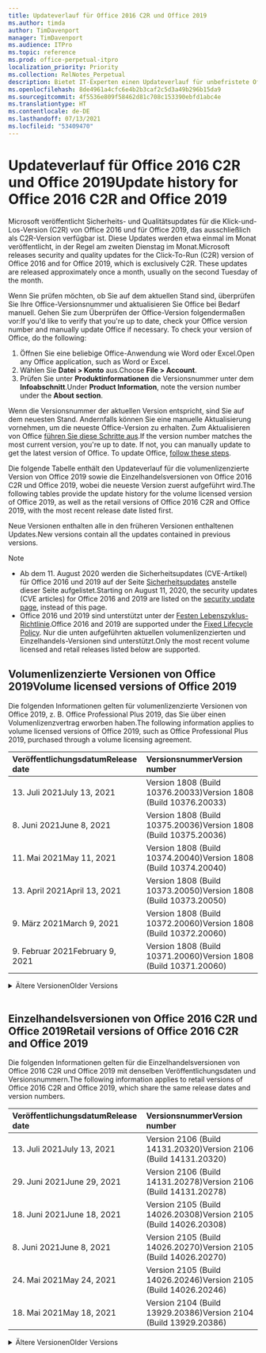 ```yaml
---
title: Updateverlauf für Office 2016 C2R und Office 2019
ms.author: timda
author: TimDavenport
manager: TimDavenport
ms.audience: ITPro
ms.topic: reference
ms.prod: office-perpetual-itpro
localization_priority: Priority
ms.collection: RelNotes_Perpetual
description: Bietet IT-Experten einen Updateverlauf für unbefristete Office 2016- und 2019-Versionen, die Klick-und-Los (C2R) verwenden.
ms.openlocfilehash: 8de4961a4cfc6e4b2b3caf2c5d3a49b296b15da9
ms.sourcegitcommit: 4f5536e809f58462d81c708c153390ebfd1abc4e
ms.translationtype: HT
ms.contentlocale: de-DE
ms.lasthandoff: 07/13/2021
ms.locfileid: "53409470"
---
```

# <a name="update-history-for-office-2016-c2r-and-office-2019"></a><span data-ttu-id="61b6a-103">Updateverlauf für Office 2016 C2R und Office 2019</span><span class="sxs-lookup"><span data-stu-id="61b6a-103">Update history for Office 2016 C2R and Office 2019</span></span>

<span data-ttu-id="61b6a-p101">Microsoft veröffentlicht Sicherheits- und Qualitätsupdates für die Klick-und-Los-Version (C2R) von Office 2016 und für Office 2019, das ausschließlich als C2R-Version verfügbar ist. Diese Updates werden etwa einmal im Monat veröffentlicht, in der Regel am zweiten Dienstag im Monat.</span><span class="sxs-lookup"><span data-stu-id="61b6a-p101">Microsoft releases security and quality updates for the Click-To-Run (C2R) version of Office 2016 and for Office 2019, which is exclusively C2R. These updates are released approximately once a month, usually on the second Tuesday of the month.</span></span>

<span data-ttu-id="61b6a-p102">Wenn Sie prüfen möchten, ob Sie auf dem aktuellen Stand sind, überprüfen Sie Ihre Office-Versionsnummer und aktualisieren Sie Office bei Bedarf manuell. Gehen Sie zum Überprüfen der Office-Version folgendermaßen vor:</span><span class="sxs-lookup"><span data-stu-id="61b6a-p102">If you'd like to verify that you're up to date, check your Office version number and manually update Office if necessary. To check your version of Office, do the following:</span></span>

  1.    <span data-ttu-id="61b6a-108">Öffnen Sie eine beliebige Office-Anwendung wie Word oder Excel.</span><span class="sxs-lookup"><span data-stu-id="61b6a-108">Open any Office application, such as Word or Excel.</span></span>
  2.    <span data-ttu-id="61b6a-109">Wählen Sie **Datei > Konto** aus.</span><span class="sxs-lookup"><span data-stu-id="61b6a-109">Choose **File > Account**.</span></span>
  3.    <span data-ttu-id="61b6a-110">Prüfen Sie unter **Produktinformationen** die Versionsnummer unter dem **Infoabschnitt**.</span><span class="sxs-lookup"><span data-stu-id="61b6a-110">Under **Product Information**, note the version number under the **About section**.</span></span>

<span data-ttu-id="61b6a-p103">Wenn die Versionsnummer der aktuellen Version entspricht, sind Sie auf dem neuesten Stand. Andernfalls können Sie eine manuelle Aktualisierung vornehmen, um die neueste Office-Version zu erhalten. Zum Aktualisieren von Office [führen Sie diese Schritte aus](https://support.office.com/article/2ab296f3-7f03-43a2-8e50-46de917611c5).</span><span class="sxs-lookup"><span data-stu-id="61b6a-p103">If the version number matches the most current version, you're up to date. If not, you can manually update to get the latest version of Office. To update Office, [follow these steps](https://support.office.com/article/2ab296f3-7f03-43a2-8e50-46de917611c5).</span></span>


<span data-ttu-id="61b6a-114">Die folgende Tabelle enthält den Updateverlauf für die volumenlizenzierte Version von Office 2019 sowie die Einzelhandelsversionen von Office 2016 C2R und Office 2019, wobei die neueste Version zuerst aufgeführt wird.</span><span class="sxs-lookup"><span data-stu-id="61b6a-114">The following tables provide the update history for the volume licensed version of Office 2019, as well as the retail versions of Office 2016 C2R and Office 2019, with the most recent release date listed first.</span></span>

<span data-ttu-id="61b6a-115">Neue Versionen enthalten alle in den früheren Versionen enthaltenen Updates.</span><span class="sxs-lookup"><span data-stu-id="61b6a-115">New versions contain all the updates contained in previous versions.</span></span>


 > [!NOTE]
> - <span data-ttu-id="61b6a-116">Ab dem 11. August 2020 werden die Sicherheitsupdates (CVE-Artikel) für Office 2016 und 2019 auf der Seite [Sicherheitsupdates](./microsoft365-apps-security-updates.md) anstelle dieser Seite aufgelistet.</span><span class="sxs-lookup"><span data-stu-id="61b6a-116">Starting on August 11, 2020, the security updates (CVE articles) for Office 2016 and 2019 are listed on the [security update page](./microsoft365-apps-security-updates.md), instead of this page.</span></span> 
> - <span data-ttu-id="61b6a-117">Office 2016 und 2019 sind unterstützt unter der [Festen Lebenszyklus-Richtlinie](/lifecycle/policies/fixed).</span><span class="sxs-lookup"><span data-stu-id="61b6a-117">Office 2016 and 2019 are supported under the [Fixed Lifecycle Policy](/lifecycle/policies/fixed).</span></span> <span data-ttu-id="61b6a-118">Nur die unten aufgeführten aktuellen volumenlizenzierten und Einzelhandels-Versionen sind unterstützt.</span><span class="sxs-lookup"><span data-stu-id="61b6a-118">Only the most recent volume licensed and retail releases listed below are supported.</span></span>


## <a name="volume-licensed-versions-of-office-2019"></a><span data-ttu-id="61b6a-119">Volumenlizenzierte Versionen von Office 2019</span><span class="sxs-lookup"><span data-stu-id="61b6a-119">Volume licensed versions of Office 2019</span></span>
<span data-ttu-id="61b6a-120">Die folgenden Informationen gelten für volumenlizenzierte Versionen von Office 2019, z. B. Office Professional Plus 2019, das Sie über einen Volumenlizenzvertrag erworben haben.</span><span class="sxs-lookup"><span data-stu-id="61b6a-120">The following information applies to volume licensed versions of Office 2019, such as Office Professional Plus 2019, purchased through a volume licensing agreement.</span></span>

[//]: # (NICHT ENTFERNEN VL TABELLE START)


|<span data-ttu-id="61b6a-122">**Veröffentlichungsdatum**</span><span class="sxs-lookup"><span data-stu-id="61b6a-122">**Release date**</span></span>|<span data-ttu-id="61b6a-123">**Versionsnummer**</span><span class="sxs-lookup"><span data-stu-id="61b6a-123">**Version number**</span></span>|
|:-----|:-----|
|<span data-ttu-id="61b6a-124">13. Juli 2021</span><span class="sxs-lookup"><span data-stu-id="61b6a-124">July 13, 2021</span></span>|<span data-ttu-id="61b6a-125">Version 1808 (Build 10376.20033)</span><span class="sxs-lookup"><span data-stu-id="61b6a-125">Version 1808 (Build 10376.20033)</span></span>|
|<span data-ttu-id="61b6a-126">8. Juni 2021</span><span class="sxs-lookup"><span data-stu-id="61b6a-126">June 8, 2021</span></span>|<span data-ttu-id="61b6a-127">Version 1808 (Build 10375.20036)</span><span class="sxs-lookup"><span data-stu-id="61b6a-127">Version 1808 (Build 10375.20036)</span></span>|
|<span data-ttu-id="61b6a-128">11. Mai 2021</span><span class="sxs-lookup"><span data-stu-id="61b6a-128">May 11, 2021</span></span>|<span data-ttu-id="61b6a-129">Version 1808 (Build 10374.20040)</span><span class="sxs-lookup"><span data-stu-id="61b6a-129">Version 1808 (Build 10374.20040)</span></span>|
|<span data-ttu-id="61b6a-130">13. April 2021</span><span class="sxs-lookup"><span data-stu-id="61b6a-130">April 13, 2021</span></span>|<span data-ttu-id="61b6a-131">Version 1808 (Build 10373.20050)</span><span class="sxs-lookup"><span data-stu-id="61b6a-131">Version 1808 (Build 10373.20050)</span></span>|
|<span data-ttu-id="61b6a-132">9. März 2021</span><span class="sxs-lookup"><span data-stu-id="61b6a-132">March 9, 2021</span></span>|<span data-ttu-id="61b6a-133">Version 1808 (Build 10372.20060)</span><span class="sxs-lookup"><span data-stu-id="61b6a-133">Version 1808 (Build 10372.20060)</span></span>|
|<span data-ttu-id="61b6a-134">9. Februar 2021</span><span class="sxs-lookup"><span data-stu-id="61b6a-134">February 9, 2021</span></span>|<span data-ttu-id="61b6a-135">Version 1808 (Build 10371.20060)</span><span class="sxs-lookup"><span data-stu-id="61b6a-135">Version 1808 (Build 10371.20060)</span></span>|


[//]: # (NICHT ENTFERNEN VL TABELLE ENDE)

<details>
<summary><span data-ttu-id="61b6a-137">Ältere Versionen</span><span class="sxs-lookup"><span data-stu-id="61b6a-137">Older Versions</span></span></summary>
 

[//]: # (NICHT ENTFERNEN VL ALTE TABELLE START)


|<span data-ttu-id="61b6a-139">**Veröffentlichungsdatum**</span><span class="sxs-lookup"><span data-stu-id="61b6a-139">**Release date**</span></span>|<span data-ttu-id="61b6a-140">**Versionsnummer**</span><span class="sxs-lookup"><span data-stu-id="61b6a-140">**Version number**</span></span>|
|:-----|:-----|
|<span data-ttu-id="61b6a-141">12. Januar 2021</span><span class="sxs-lookup"><span data-stu-id="61b6a-141">January 12, 2021</span></span>|<span data-ttu-id="61b6a-142">Version 1808 (Build 10370.20052)</span><span class="sxs-lookup"><span data-stu-id="61b6a-142">Version 1808 (Build 10370.20052)</span></span>|
|<span data-ttu-id="61b6a-143">8. Dezember 2020</span><span class="sxs-lookup"><span data-stu-id="61b6a-143">December 8, 2020</span></span>|<span data-ttu-id="61b6a-144">Version 1808 (Build 10369.20032)</span><span class="sxs-lookup"><span data-stu-id="61b6a-144">Version 1808 (Build 10369.20032)</span></span>|
|<span data-ttu-id="61b6a-145">10. November 2020</span><span class="sxs-lookup"><span data-stu-id="61b6a-145">November 10, 2020</span></span>|<span data-ttu-id="61b6a-146">Version 1808 (Build 10368.20035)</span><span class="sxs-lookup"><span data-stu-id="61b6a-146">Version 1808 (Build 10368.20035)</span></span>|
|<span data-ttu-id="61b6a-147">13. Oktober 2020</span><span class="sxs-lookup"><span data-stu-id="61b6a-147">October 13, 2020</span></span>|<span data-ttu-id="61b6a-148">Version 1808 (Build 10367.20048)</span><span class="sxs-lookup"><span data-stu-id="61b6a-148">Version 1808 (Build 10367.20048)</span></span>|
|<span data-ttu-id="61b6a-149">8. September 2020</span><span class="sxs-lookup"><span data-stu-id="61b6a-149">September 8, 2020</span></span>|<span data-ttu-id="61b6a-150">Version 1808 (Build 10366.20016)</span><span class="sxs-lookup"><span data-stu-id="61b6a-150">Version 1808 (Build 10366.20016)</span></span>|
|<span data-ttu-id="61b6a-151">11. August 2020</span><span class="sxs-lookup"><span data-stu-id="61b6a-151">August 11, 2020</span></span>|<span data-ttu-id="61b6a-152">Version 1808 (Build 10364.20059)</span><span class="sxs-lookup"><span data-stu-id="61b6a-152">Version 1808 (Build 10364.20059)</span></span>|
|<span data-ttu-id="61b6a-153">14. Juli 2020</span><span class="sxs-lookup"><span data-stu-id="61b6a-153">July 14, 2020</span></span>   |<span data-ttu-id="61b6a-154">Version 1808 (Build 10363.20015)</span><span class="sxs-lookup"><span data-stu-id="61b6a-154">Version 1808 (Build 10363.20015)</span></span>  |
|<span data-ttu-id="61b6a-155">9. Juni 2020</span><span class="sxs-lookup"><span data-stu-id="61b6a-155">June 9, 2020</span></span>   |<span data-ttu-id="61b6a-156">Version 1808 (Build 10361.20002)</span><span class="sxs-lookup"><span data-stu-id="61b6a-156">Version 1808 (Build 10361.20002)</span></span>  |
|<span data-ttu-id="61b6a-157">12. Mai 2020</span><span class="sxs-lookup"><span data-stu-id="61b6a-157">May 12, 2020</span></span>   |<span data-ttu-id="61b6a-158">Version 1808 (Build 10359.20023)</span><span class="sxs-lookup"><span data-stu-id="61b6a-158">Version 1808 (Build 10359.20023)</span></span>  |
|<span data-ttu-id="61b6a-159">14. April 2020</span><span class="sxs-lookup"><span data-stu-id="61b6a-159">April 14, 2020</span></span>   |<span data-ttu-id="61b6a-160">Version 1808 (Build 10358.20061)</span><span class="sxs-lookup"><span data-stu-id="61b6a-160">Version 1808 (Build 10358.20061)</span></span>  |
|<span data-ttu-id="61b6a-161">10. März 2020</span><span class="sxs-lookup"><span data-stu-id="61b6a-161">March 10, 2020</span></span>   |<span data-ttu-id="61b6a-162">Version 1808 (Build 10357.20081)</span><span class="sxs-lookup"><span data-stu-id="61b6a-162">Version 1808 (Build 10357.20081)</span></span>  |
|<span data-ttu-id="61b6a-163">11. Februar 2020</span><span class="sxs-lookup"><span data-stu-id="61b6a-163">February 11, 2020</span></span>   |<span data-ttu-id="61b6a-164">Version 1808 (Build 10356.20006)</span><span class="sxs-lookup"><span data-stu-id="61b6a-164">Version 1808 (Build 10356.20006)</span></span>  |


[//]: # (NICHT ENTFERNEN VL ALTE TABELLE ENDE)

</details>


<br/>

## <a name="retail-versions-of-office-2016-c2r-and-office-2019"></a><span data-ttu-id="61b6a-166">Einzelhandelsversionen von Office 2016 C2R und Office 2019</span><span class="sxs-lookup"><span data-stu-id="61b6a-166">Retail versions of Office 2016 C2R and Office 2019</span></span>
<span data-ttu-id="61b6a-167">Die folgenden Informationen gelten für die Einzelhandelsversionen von Office 2016 C2R und Office 2019 mit denselben Veröffentlichungsdaten und Versionsnummern.</span><span class="sxs-lookup"><span data-stu-id="61b6a-167">The following information applies to retail versions of Office 2016 C2R and Office 2019, which share the same release dates and version numbers.</span></span>

[//]: # (NICHT ENTFERNEN EINZELHANDEL TABELLE START)


|<span data-ttu-id="61b6a-169">**Veröffentlichungsdatum**</span><span class="sxs-lookup"><span data-stu-id="61b6a-169">**Release date**</span></span>|<span data-ttu-id="61b6a-170">**Versionsnummer**</span><span class="sxs-lookup"><span data-stu-id="61b6a-170">**Version number**</span></span>|
|:-----|:-----|
|<span data-ttu-id="61b6a-171">13. Juli 2021</span><span class="sxs-lookup"><span data-stu-id="61b6a-171">July 13, 2021</span></span>|<span data-ttu-id="61b6a-172">Version 2106 (Build 14131.20320)</span><span class="sxs-lookup"><span data-stu-id="61b6a-172">Version 2106 (Build 14131.20320)</span></span>|
|<span data-ttu-id="61b6a-173">29. Juni 2021</span><span class="sxs-lookup"><span data-stu-id="61b6a-173">June 29, 2021</span></span>|<span data-ttu-id="61b6a-174">Version 2106 (Build 14131.20278)</span><span class="sxs-lookup"><span data-stu-id="61b6a-174">Version 2106 (Build 14131.20278)</span></span>|
|<span data-ttu-id="61b6a-175">18. Juni 2021</span><span class="sxs-lookup"><span data-stu-id="61b6a-175">June 18, 2021</span></span>|<span data-ttu-id="61b6a-176">Version 2105 (Build 14026.20308)</span><span class="sxs-lookup"><span data-stu-id="61b6a-176">Version 2105 (Build 14026.20308)</span></span>|
|<span data-ttu-id="61b6a-177">8. Juni 2021</span><span class="sxs-lookup"><span data-stu-id="61b6a-177">June 8, 2021</span></span>|<span data-ttu-id="61b6a-178">Version 2105 (Build 14026.20270)</span><span class="sxs-lookup"><span data-stu-id="61b6a-178">Version 2105 (Build 14026.20270)</span></span>|
|<span data-ttu-id="61b6a-179">24. Mai 2021</span><span class="sxs-lookup"><span data-stu-id="61b6a-179">May 24, 2021</span></span>|<span data-ttu-id="61b6a-180">Version 2105 (Build 14026.20246)</span><span class="sxs-lookup"><span data-stu-id="61b6a-180">Version 2105 (Build 14026.20246)</span></span>|
|<span data-ttu-id="61b6a-181">18. Mai 2021</span><span class="sxs-lookup"><span data-stu-id="61b6a-181">May 18, 2021</span></span>|<span data-ttu-id="61b6a-182">Version 2104 (Build 13929.20386)</span><span class="sxs-lookup"><span data-stu-id="61b6a-182">Version 2104 (Build 13929.20386)</span></span>|


[//]: # (NICHT ENTFERNEN EINZELHANDEL TABELLE ENDE)

<details>
<summary><span data-ttu-id="61b6a-184">Ältere Versionen</span><span class="sxs-lookup"><span data-stu-id="61b6a-184">Older Versions</span></span></summary>
 

[//]: # (NICHT ENTFERNEN EINZELHANDEL ALTE TABELLE START)


|<span data-ttu-id="61b6a-186">**Veröffentlichungsdatum**</span><span class="sxs-lookup"><span data-stu-id="61b6a-186">**Release date**</span></span>|<span data-ttu-id="61b6a-187">**Versionsnummer**</span><span class="sxs-lookup"><span data-stu-id="61b6a-187">**Version number**</span></span>|
|:-----|:-----|
|<span data-ttu-id="61b6a-188">11. Mai 2021</span><span class="sxs-lookup"><span data-stu-id="61b6a-188">May 11, 2021</span></span>|<span data-ttu-id="61b6a-189">Version 2104 (Build 13929.20372)</span><span class="sxs-lookup"><span data-stu-id="61b6a-189">Version 2104 (Build 13929.20372)</span></span>|
|<span data-ttu-id="61b6a-190">29. April 2021</span><span class="sxs-lookup"><span data-stu-id="61b6a-190">April 29, 2021</span></span>|<span data-ttu-id="61b6a-191">Version 2104 (Build 13929.20296)</span><span class="sxs-lookup"><span data-stu-id="61b6a-191">Version 2104 (Build 13929.20296)</span></span>|
|<span data-ttu-id="61b6a-192">23. April 2021</span><span class="sxs-lookup"><span data-stu-id="61b6a-192">April 23, 2021</span></span>|<span data-ttu-id="61b6a-193">Version 2103 (Build 13901.20462)</span><span class="sxs-lookup"><span data-stu-id="61b6a-193">Version 2103 (Build 13901.20462)</span></span>|
|<span data-ttu-id="61b6a-194">13. April 2021</span><span class="sxs-lookup"><span data-stu-id="61b6a-194">April 13, 2021</span></span>|<span data-ttu-id="61b6a-195">Version 2103 (Build 13901.20400)</span><span class="sxs-lookup"><span data-stu-id="61b6a-195">Version 2103 (Build 13901.20400)</span></span>|
|<span data-ttu-id="61b6a-196">2. April 2021</span><span class="sxs-lookup"><span data-stu-id="61b6a-196">April 2, 2021</span></span>|<span data-ttu-id="61b6a-197">Version 2103 (Build 13901.20336)</span><span class="sxs-lookup"><span data-stu-id="61b6a-197">Version 2103 (Build 13901.20336)</span></span>|
|<span data-ttu-id="61b6a-198">30. März 2021</span><span class="sxs-lookup"><span data-stu-id="61b6a-198">March 30, 2021</span></span>|<span data-ttu-id="61b6a-199">Version 2103 (Build 13901.20312)</span><span class="sxs-lookup"><span data-stu-id="61b6a-199">Version 2103 (Build 13901.20312)</span></span>|
|<span data-ttu-id="61b6a-200">18. März 2021</span><span class="sxs-lookup"><span data-stu-id="61b6a-200">March 18, 2021</span></span>|<span data-ttu-id="61b6a-201">Version 2102 (Build 13801.20360)</span><span class="sxs-lookup"><span data-stu-id="61b6a-201">Version 2102 (Build 13801.20360)</span></span>|
|<span data-ttu-id="61b6a-202">9. März 2021</span><span class="sxs-lookup"><span data-stu-id="61b6a-202">March 9, 2021</span></span>|<span data-ttu-id="61b6a-203">Version 2102 (Build 13801.20294)</span><span class="sxs-lookup"><span data-stu-id="61b6a-203">Version 2102 (Build 13801.20294)</span></span>|
|<span data-ttu-id="61b6a-204">1. März 2021</span><span class="sxs-lookup"><span data-stu-id="61b6a-204">March 1, 2021</span></span>|<span data-ttu-id="61b6a-205">Version 2102 (Build 13801.20266)</span><span class="sxs-lookup"><span data-stu-id="61b6a-205">Version 2102 (Build 13801.20266)</span></span>|
|<span data-ttu-id="61b6a-206">16. Februar 2021</span><span class="sxs-lookup"><span data-stu-id="61b6a-206">February 16, 2021</span></span>|<span data-ttu-id="61b6a-207">Version 2101 (Build 13628.20448)</span><span class="sxs-lookup"><span data-stu-id="61b6a-207">Version 2101 (Build 13628.20448)</span></span>|
|<span data-ttu-id="61b6a-208">9. Februar 2021</span><span class="sxs-lookup"><span data-stu-id="61b6a-208">February 9, 2021</span></span>|<span data-ttu-id="61b6a-209">Version 2101 (Build 13628.20380)</span><span class="sxs-lookup"><span data-stu-id="61b6a-209">Version 2101 (Build 13628.20380)</span></span>|
|<span data-ttu-id="61b6a-210">26. Januar 2021</span><span class="sxs-lookup"><span data-stu-id="61b6a-210">January 26, 2021</span></span>|<span data-ttu-id="61b6a-211">Version 2101 (Build 13628.20274)</span><span class="sxs-lookup"><span data-stu-id="61b6a-211">Version 2101 (Build 13628.20274)</span></span>|
|<span data-ttu-id="61b6a-212">21. Januar 2021</span><span class="sxs-lookup"><span data-stu-id="61b6a-212">January 21, 2021</span></span>|<span data-ttu-id="61b6a-213">Version 2012 (Build 13530.20440)</span><span class="sxs-lookup"><span data-stu-id="61b6a-213">Version 2012 (Build 13530.20440)</span></span>|
|<span data-ttu-id="61b6a-214">12. Januar 2021</span><span class="sxs-lookup"><span data-stu-id="61b6a-214">January 12, 2021</span></span>|<span data-ttu-id="61b6a-215">Version 2012 (Build 13530.20376)</span><span class="sxs-lookup"><span data-stu-id="61b6a-215">Version 2012 (Build 13530.20376)</span></span>|
|<span data-ttu-id="61b6a-216">5. Januar 2021</span><span class="sxs-lookup"><span data-stu-id="61b6a-216">January 5, 2021</span></span>|<span data-ttu-id="61b6a-217">Version 2012 (Build 13530.20316)</span><span class="sxs-lookup"><span data-stu-id="61b6a-217">Version 2012 (Build 13530.20316)</span></span>|
|<span data-ttu-id="61b6a-218">21. Dezember 2020</span><span class="sxs-lookup"><span data-stu-id="61b6a-218">December 21, 2020</span></span>|<span data-ttu-id="61b6a-219">Version 2011 (Build 13426.20404)</span><span class="sxs-lookup"><span data-stu-id="61b6a-219">Version 2011 (Build 13426.20404)</span></span>|
|<span data-ttu-id="61b6a-220">8. Dezember 2020</span><span class="sxs-lookup"><span data-stu-id="61b6a-220">December 8, 2020</span></span>|<span data-ttu-id="61b6a-221">Version 2011 (Build 13426.20332)</span><span class="sxs-lookup"><span data-stu-id="61b6a-221">Version 2011 (Build 13426.20332)</span></span>|
|<span data-ttu-id="61b6a-222">2. Dezember 2020</span><span class="sxs-lookup"><span data-stu-id="61b6a-222">December 2, 2020</span></span>|<span data-ttu-id="61b6a-223">Version 2011 (Build 13426.20308)</span><span class="sxs-lookup"><span data-stu-id="61b6a-223">Version 2011 (Build 13426.20308)</span></span>|
|<span data-ttu-id="61b6a-224">30. November 2020</span><span class="sxs-lookup"><span data-stu-id="61b6a-224">November 30, 2020</span></span>|<span data-ttu-id="61b6a-225">Version 2011 (Build 13426.20294)</span><span class="sxs-lookup"><span data-stu-id="61b6a-225">Version 2011 (Build 13426.20294)</span></span>|
|<span data-ttu-id="61b6a-226">23. November 2020</span><span class="sxs-lookup"><span data-stu-id="61b6a-226">November 23, 2020</span></span>|<span data-ttu-id="61b6a-227">Version 2011 (Build 13426.20274)</span><span class="sxs-lookup"><span data-stu-id="61b6a-227">Version 2011 (Build 13426.20274)</span></span>|
|<span data-ttu-id="61b6a-228">17. November 2020</span><span class="sxs-lookup"><span data-stu-id="61b6a-228">November 17, 2020</span></span>|<span data-ttu-id="61b6a-229">Version 2010 (Build 13328.20408)</span><span class="sxs-lookup"><span data-stu-id="61b6a-229">Version 2010 (Build 13328.20408)</span></span>|
|<span data-ttu-id="61b6a-230">10. November 2020</span><span class="sxs-lookup"><span data-stu-id="61b6a-230">November 10, 2020</span></span>|<span data-ttu-id="61b6a-231">Version 2010 (Build 13328.20356)</span><span class="sxs-lookup"><span data-stu-id="61b6a-231">Version 2010 (Build 13328.20356)</span></span>|
|<span data-ttu-id="61b6a-232">27. Oktober 2020</span><span class="sxs-lookup"><span data-stu-id="61b6a-232">October 27, 2020</span></span>|<span data-ttu-id="61b6a-233">Version 2010 (Build 13328.20292)</span><span class="sxs-lookup"><span data-stu-id="61b6a-233">Version 2010 (Build 13328.20292)</span></span>|
|<span data-ttu-id="61b6a-234">21. Oktober 2020</span><span class="sxs-lookup"><span data-stu-id="61b6a-234">October 21, 2020</span></span>|<span data-ttu-id="61b6a-235">Version 2009 (Build 13231.20418)</span><span class="sxs-lookup"><span data-stu-id="61b6a-235">Version 2009 (Build 13231.20418)</span></span>|
|<span data-ttu-id="61b6a-236">13. Oktober 2020</span><span class="sxs-lookup"><span data-stu-id="61b6a-236">October 13, 2020</span></span>|<span data-ttu-id="61b6a-237">Version 2009 (Build 13231.20390)</span><span class="sxs-lookup"><span data-stu-id="61b6a-237">Version 2009 (Build 13231.20390)</span></span>|
|<span data-ttu-id="61b6a-238">8. Oktober 2020</span><span class="sxs-lookup"><span data-stu-id="61b6a-238">October 8, 2020</span></span>|<span data-ttu-id="61b6a-239">Version 2009 (Build 13231.20368)</span><span class="sxs-lookup"><span data-stu-id="61b6a-239">Version 2009 (Build 13231.20368)</span></span>|
|<span data-ttu-id="61b6a-240">28. September 2020</span><span class="sxs-lookup"><span data-stu-id="61b6a-240">September 28, 2020</span></span>|<span data-ttu-id="61b6a-241">Version 2009 (Build 13231.20262)</span><span class="sxs-lookup"><span data-stu-id="61b6a-241">Version 2009 (Build 13231.20262)</span></span>|
|<span data-ttu-id="61b6a-242">22. September 2020</span><span class="sxs-lookup"><span data-stu-id="61b6a-242">September 22, 2020</span></span>|<span data-ttu-id="61b6a-243">Version 2008 (Build 13127.20508)</span><span class="sxs-lookup"><span data-stu-id="61b6a-243">Version 2008 (Build 13127.20508)</span></span>|
|<span data-ttu-id="61b6a-244">9. September 2020</span><span class="sxs-lookup"><span data-stu-id="61b6a-244">September 9, 2020</span></span>|<span data-ttu-id="61b6a-245">Version 2008 (Build 13127.20408)</span><span class="sxs-lookup"><span data-stu-id="61b6a-245">Version 2008 (Build 13127.20408)</span></span>|
|<span data-ttu-id="61b6a-246">31. August 2020</span><span class="sxs-lookup"><span data-stu-id="61b6a-246">August 31, 2020</span></span>|<span data-ttu-id="61b6a-247">Version 2008 (Build 13127.20296)</span><span class="sxs-lookup"><span data-stu-id="61b6a-247">Version 2008 (Build 13127.20296)</span></span>|
|<span data-ttu-id="61b6a-248">25. August 2020</span><span class="sxs-lookup"><span data-stu-id="61b6a-248">August 25, 2020</span></span>|<span data-ttu-id="61b6a-249">Version 2007 (Build 13029.20460)</span><span class="sxs-lookup"><span data-stu-id="61b6a-249">Version 2007 (Build 13029.20460)</span></span>|
|<span data-ttu-id="61b6a-250">11. August 2020</span><span class="sxs-lookup"><span data-stu-id="61b6a-250">August 11, 2020</span></span>|<span data-ttu-id="61b6a-251">Version 2007 (Build 13029.20344)</span><span class="sxs-lookup"><span data-stu-id="61b6a-251">Version 2007 (Build 13029.20344)</span></span>|
|<span data-ttu-id="61b6a-252">30. Juli 2020</span><span class="sxs-lookup"><span data-stu-id="61b6a-252">July 30, 2020</span></span>|<span data-ttu-id="61b6a-253">Version 2007 (Build 13029.20308)</span><span class="sxs-lookup"><span data-stu-id="61b6a-253">Version 2007 (Build 13029.20308)</span></span>  |
|<span data-ttu-id="61b6a-254">28. Juli 2020</span><span class="sxs-lookup"><span data-stu-id="61b6a-254">July 28, 2020</span></span>|<span data-ttu-id="61b6a-255">Version 2006 (Build 13001.20498)</span><span class="sxs-lookup"><span data-stu-id="61b6a-255">Version 2006 (Build 13001.20498)</span></span>  |
|<span data-ttu-id="61b6a-256">14. Juli 2020</span><span class="sxs-lookup"><span data-stu-id="61b6a-256">July 14, 2020</span></span>|<span data-ttu-id="61b6a-257">Version 2006 (Build 13001.20384)</span><span class="sxs-lookup"><span data-stu-id="61b6a-257">Version 2006 (Build 13001.20384)</span></span>  |
|<span data-ttu-id="61b6a-258">30. Juni 2020</span><span class="sxs-lookup"><span data-stu-id="61b6a-258">June 30, 2020</span></span>|<span data-ttu-id="61b6a-259">Version 2006 (Build 13001.20266)</span><span class="sxs-lookup"><span data-stu-id="61b6a-259">Version 2006 (Build 13001.20266)</span></span>  |
|<span data-ttu-id="61b6a-260">24. Juni 2020</span><span class="sxs-lookup"><span data-stu-id="61b6a-260">June 24, 2020</span></span>|<span data-ttu-id="61b6a-261">Version 2005 (Build 12827.20470)</span><span class="sxs-lookup"><span data-stu-id="61b6a-261">Version 2005 (Build 12827.20470)</span></span>  |
|<span data-ttu-id="61b6a-262">9. Juni 2020</span><span class="sxs-lookup"><span data-stu-id="61b6a-262">June 9, 2020</span></span>|<span data-ttu-id="61b6a-263">Version 2005 (Build 12827.20336)</span><span class="sxs-lookup"><span data-stu-id="61b6a-263">Version 2005 (Build 12827.20336)</span></span>  |
|<span data-ttu-id="61b6a-264">2. Juni 2020</span><span class="sxs-lookup"><span data-stu-id="61b6a-264">June 2, 2020</span></span>|<span data-ttu-id="61b6a-265">Version 2005 (Build 12827.20268)</span><span class="sxs-lookup"><span data-stu-id="61b6a-265">Version 2005 (Build 12827.20268)</span></span>  |
|<span data-ttu-id="61b6a-266">21. Mai 2020</span><span class="sxs-lookup"><span data-stu-id="61b6a-266">May 21, 2020</span></span>|<span data-ttu-id="61b6a-267">Version 2004 (Build 12730.20352)</span><span class="sxs-lookup"><span data-stu-id="61b6a-267">Version 2004 (Build 12730.20352)</span></span>  |
|<span data-ttu-id="61b6a-268">12. Mai 2020</span><span class="sxs-lookup"><span data-stu-id="61b6a-268">May 12, 2020</span></span>|<span data-ttu-id="61b6a-269">Version 2004 (Build 12730.20270)</span><span class="sxs-lookup"><span data-stu-id="61b6a-269">Version 2004 (Build 12730.20270)</span></span>  |
|<span data-ttu-id="61b6a-270">4. Mai 2020</span><span class="sxs-lookup"><span data-stu-id="61b6a-270">May 4, 2020</span></span>|<span data-ttu-id="61b6a-271">Version 2004 (Build 12730.20250)</span><span class="sxs-lookup"><span data-stu-id="61b6a-271">Version 2004 (Build 12730.20250)</span></span>  |
|<span data-ttu-id="61b6a-272">29. April 2020</span><span class="sxs-lookup"><span data-stu-id="61b6a-272">April 29, 2020</span></span>|<span data-ttu-id="61b6a-273">Version 2004 (Build 12730.20236)</span><span class="sxs-lookup"><span data-stu-id="61b6a-273">Version 2004 (Build 12730.20236)</span></span>  |
|<span data-ttu-id="61b6a-274">15. April 2020</span><span class="sxs-lookup"><span data-stu-id="61b6a-274">April 15, 2020</span></span>|<span data-ttu-id="61b6a-275">Version 2003 (Build 12624.20466)</span><span class="sxs-lookup"><span data-stu-id="61b6a-275">Version 2003 (Build 12624.20466)</span></span>  |
|<span data-ttu-id="61b6a-276">14. April 2020</span><span class="sxs-lookup"><span data-stu-id="61b6a-276">April 14, 2020</span></span>|<span data-ttu-id="61b6a-277">Version 2003 (Build 12624.20442)</span><span class="sxs-lookup"><span data-stu-id="61b6a-277">Version 2003 (Build 12624.20442)</span></span>  |
|<span data-ttu-id="61b6a-278">31. März 2020</span><span class="sxs-lookup"><span data-stu-id="61b6a-278">March 31, 2020</span></span>|<span data-ttu-id="61b6a-279">Version 2003 (Build 12624.20382)</span><span class="sxs-lookup"><span data-stu-id="61b6a-279">Version 2003 (Build 12624.20382)</span></span>  |
|<span data-ttu-id="61b6a-280">25. März 2020</span><span class="sxs-lookup"><span data-stu-id="61b6a-280">March 25, 2020</span></span>|<span data-ttu-id="61b6a-281">Version 2003 (Build 12624.20320)</span><span class="sxs-lookup"><span data-stu-id="61b6a-281">Version 2003 (Build 12624.20320)</span></span>  |
|<span data-ttu-id="61b6a-282">10. März 2020</span><span class="sxs-lookup"><span data-stu-id="61b6a-282">March 10, 2020</span></span>|<span data-ttu-id="61b6a-283">Version 2002 (Build 12527.20278)</span><span class="sxs-lookup"><span data-stu-id="61b6a-283">Version 2002 (Build 12527.20278)</span></span>  |
|<span data-ttu-id="61b6a-284">1. März 2020</span><span class="sxs-lookup"><span data-stu-id="61b6a-284">March 1, 2020</span></span>   |<span data-ttu-id="61b6a-285">Version 2002 (Build 12527.20242)</span><span class="sxs-lookup"><span data-stu-id="61b6a-285">Version 2002 (Build 12527.20242)</span></span>  |


[//]: # (NICHT ENTFERNEN EINZELHANDEL ALTE TABELLE ENDE)


</details>